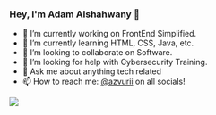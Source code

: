 ### Hey, I'm Adam Alshahwany 👋

- 🔭 I’m currently working on FrontEnd Simplified.
- 🌱 I’m currently learning HTML, CSS, Java, etc.
- 👯 I’m looking to collaborate on Software.
- 🤔 I’m looking for help with Cybersecurity Training.
- 💬 Ask me about anything tech related
- 📫 How to reach me: [@azvurii](https://www.instagram.com/azvurii/?hl=en) on all socials!

<img src="https://github-readme-stats.vercel.app/api?username=azvurii&&show_icons=true&title_color=ffffff&icon_color=e10600&text_color=daf7dc&bg_color=191919">
